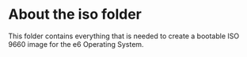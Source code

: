 # About the iso folder

This folder contains everything that is needed to create a bootable ISO 9660 image for the e6 Operating System.